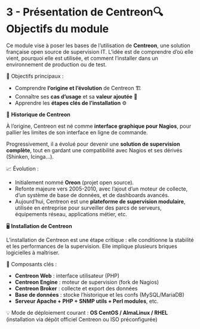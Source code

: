 # 3 - Présentation de Centreon🔍 **Objectifs du module**

Ce module vise à poser les bases de l’utilisation de **Centreon**, une solution française open source de supervision IT. L’idée est de comprendre d’où elle vient, pourquoi elle est utilisée, et comment l’installer dans un environnement de production ou de test.

📌 Objectifs principaux :

- Comprendre **l’origine et l’évolution** de Centreon 🏗️
- Connaître ses **cas d’usage** et sa **valeur ajoutée** 🧩
- Apprendre les **étapes clés de l’installation** ⚙️



📜 **Historique de Centreon**

À l’origine, Centreon est né comme **interface graphique pour Nagios**, pour pallier les limites de son interface en ligne de commande.

Progressivement, il a évolué pour devenir une **solution de supervision complète**, tout en gardant une compatibilité avec Nagios et ses dérivés (Shinken, Icinga…).

📈 Évolution :

- Initialement nommé **Oreon** (projet open source).
- Refonte majeure vers 2005-2010, avec l’ajout d’un moteur de collecte, d’un système de base de données, et de dashboards avancés.
- Aujourd’hui, Centreon est une **plateforme de supervision modulaire**, utilisée en entreprise pour surveiller des parcs de serveurs, équipements réseau, applications métier, etc.



🖥️ **Installation de Centreon**

L’installation de Centreon est une étape critique : elle conditionne la stabilité et les performances de la supervision. Elle implique plusieurs briques logicielles à maîtriser.

📌 Composants clés :

- **Centreon Web** : interface utilisateur (PHP)
- **Centreon Engine** : moteur de supervision (fork de Nagios)
- **Centreon Broker** : collecte et export des données
- **Base de données** : stocke l’historique et les confs (MySQL/MariaDB)
- **Serveur Apache + PHP + SNMP utils + Perl modules**, etc.

💡 Mode de déploiement courant : **OS CentOS / AlmaLinux / RHEL** (installation via dépôt officiel Centreon ou ISO préconfigurée)
